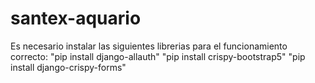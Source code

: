 # santex-aquario
Es necesario instalar las siguientes librerias para el funcionamiento correcto:
"pip install django-allauth"
"pip install crispy-bootstrap5"
"pip install django-crispy-forms"

